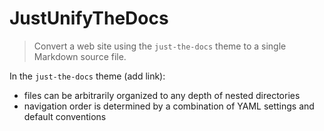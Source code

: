 # JustUnifyTheDocs

> Convert a web site using the `just-the-docs` theme to a single Markdown source file.

In the `just-the-docs` theme (add link):

- files can be arbitrarily organized to any depth of nested directories
- navigation order is determined by a combination of YAML settings and default conventions